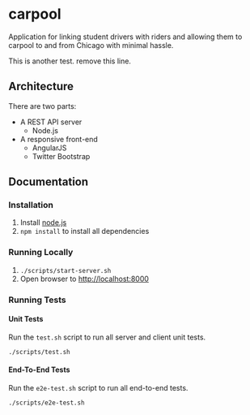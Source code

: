 # carpool

Application for linking student drivers with riders
and allowing them to carpool to and from Chicago 
with minimal hassle. 

This is another test. remove this line.


## Architecture

There are two parts:
* A REST API server
    - Node.js
* A responsive front-end
    - AngularJS
    - Twitter Bootstrap


## Documentation


### Installation

1. Install [node.js](http://nodejs.org/)
2. `npm install` to install all dependencies

### Running Locally

1. `./scripts/start-server.sh`
2. Open browser to [http://localhost:8000](http://localhost:8000)

### Running Tests

#### Unit Tests

Run the `test.sh` script to run all server and client unit tests.

`./scripts/test.sh`

#### End-To-End Tests

Run the `e2e-test.sh` script to run all end-to-end tests.

`./scripts/e2e-test.sh`
